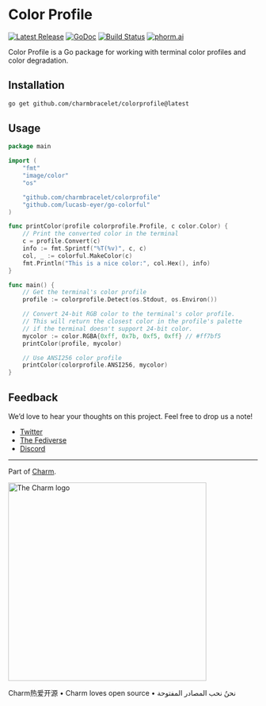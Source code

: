 # Color Profile

<p>
    <a href="https://github.com/charmbracelet/colorprofile/releases"><img src="https://img.shields.io/github/release/charmbracelet/colorprofile.svg" alt="Latest Release"></a>
    <a href="https://pkg.go.dev/github.com/charmbracelet/colorprofile?tab=doc"><img src="https://godoc.org/github.com/charmbracelet/colorprofile?status.svg" alt="GoDoc"></a>
    <a href="https://github.com/charmbracelet/colorprofile/actions"><img src="https://github.com/charmbracelet/colorprofile/actions/workflows/build.yml/badge.svg" alt="Build Status"></a>
    <a href="https://www.phorm.ai/query?projectId=a0e324b6-b706-4546-b951-6671ea60c13f"><img src="https://stuff.charm.sh/misc/phorm-badge.svg" alt="phorm.ai"></a>
</p>

Color Profile is a Go package for working with terminal color profiles and
color degradation.

## Installation

```sh
go get github.com/charmbracelet/colorprofile@latest
```

## Usage

```go
package main

import (
	"fmt"
	"image/color"
	"os"

	"github.com/charmbracelet/colorprofile"
	"github.com/lucasb-eyer/go-colorful"
)

func printColor(profile colorprofile.Profile, c color.Color) {
	// Print the converted color in the terminal
	c = profile.Convert(c)
	info := fmt.Sprintf("%T(%v)", c, c)
	col, _ := colorful.MakeColor(c)
	fmt.Println("This is a nice color:", col.Hex(), info)
}

func main() {
	// Get the terminal's color profile
	profile := colorprofile.Detect(os.Stdout, os.Environ())

	// Convert 24-bit RGB color to the terminal's color profile.
	// This will return the closest color in the profile's palette
	// if the terminal doesn't support 24-bit color.
	mycolor := color.RGBA{0xff, 0x7b, 0xf5, 0xff} // #ff7bf5
	printColor(profile, mycolor)

	// Use ANSI256 color profile
	printColor(colorprofile.ANSI256, mycolor)
}
```

## Feedback

We’d love to hear your thoughts on this project. Feel free to drop us a note!

- [Twitter](https://twitter.com/charmcli)
- [The Fediverse](https://mastodon.social/@charmcli)
- [Discord](https://charm.sh/chat)

---

Part of [Charm](https://charm.sh).

<a href="https://charm.sh/"><img alt="The Charm logo" src="https://stuff.charm.sh/charm-badge.jpg" width="400"></a>

Charm热爱开源 • Charm loves open source • نحنُ نحب المصادر المفتوحة

